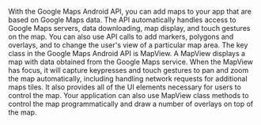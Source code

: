 With the Google Maps Android API, you can add maps to your app that are based on Google Maps data.
The API automatically handles access to Google Maps servers, data downloading, map display, and touch gestures on the map.
You can also use API calls to add markers, polygons and overlays, and to change the user's view of a particular map area.
The key class in the Google Maps Android API is MapView. 
A MapView displays a map with data obtained from the Google Maps service. 
When the MapView has focus, it will capture keypresses and touch gestures to pan and zoom the map automatically, including handling network requests for additional maps tiles. It also provides all of the UI elements necessary for users to control the map. 
Your application can also use MapView class methods to control the map programmatically and draw a number of overlays on top of the map. 
